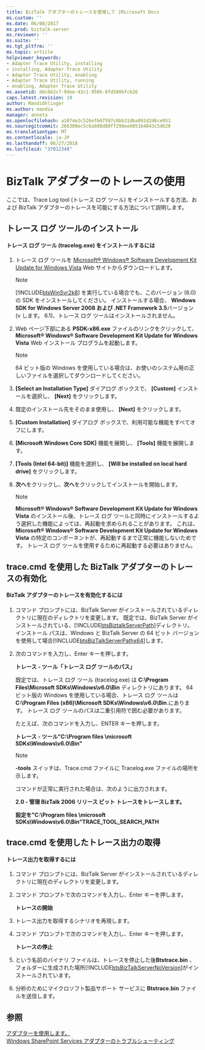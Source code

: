 ```yaml
---
title: BizTalk アダプターのトレースを使用して |Microsoft Docs
ms.custom: ''
ms.date: 06/08/2017
ms.prod: biztalk-server
ms.reviewer: ''
ms.suite: ''
ms.tgt_pltfrm: ''
ms.topic: article
helpviewer_keywords:
- Adapter Trace Utility, installing
- installing, Adapter Trace Utility
- Adapter Trace Utility, enabling
- Adapter Trace Utility, running
- enabling, Adapter Trace Utility
ms.assetid: ddc6b2c7-9dee-43c1-950b-8fd580bfcb26
caps.latest.revision: 19
author: MandiOhlinger
ms.author: mandia
manager: anneta
ms.openlocfilehash: a1074e2c526efb07597c0bb31dba891d2d6ce951
ms.sourcegitcommit: 266308ec5c6a9d8d80ff298ee6051b4843c5d626
ms.translationtype: MT
ms.contentlocale: ja-JP
ms.lasthandoff: 06/27/2018
ms.locfileid: "37012348"
---
```

# <a name="using-biztalk-adapter-tracing"></a>BizTalk アダプターのトレースの使用
ここでは、Trace Log tool (トレース ログ ツール) をインストールする方法、および BizTalk アダプターのトレースを可能にする方法について説明します。  
  
## <a name="install-the-trace-log-tool"></a>トレース ログ ツールのインストール  
  
#### <a name="to-install-the-trace-log-tool-tracelogexe"></a>トレース ログ ツール (tracelog.exe) をインストールするには  
  
1. トレース ログ ツールを [Microsoft® Windows® Software Development Kit Update for Windows Vista](http://go.microsoft.com/fwlink/?LinkId=128279) Web サイトからダウンロードします。  
  
   > [!NOTE]
   >  [!INCLUDE[btsWinSvr2k8](../includes/btswinsvr2k8-md.md)] を実行している場合でも、このバージョン (6.0) の SDK をインストールしてください。 インストールする場合、 **Windows SDK for Windows Server 2008 および .NET Framework 3.5**バージョン (v します。 6.1)、トレース ログ ツールはインストールされません。  
  
2. Web ページ下部にある **PSDK-x86.exe** ファイルのリンクをクリックして、 **Microsoft® Windows® Software Development Kit Update for Windows Vista** Web インストール プログラムを起動します。  
  
   > [!NOTE]
   >  64 ビット版の Windows を使用している場合は、お使いのシステム用の正しいファイルを選択してダウンロードしてください。  
  
3. **[Select an Installation Type]** ダイアログ ボックスで、 **[Custom]** インストールを選択し、 **[Next]** をクリックします。  
  
4. 既定のインストール先をそのまま使用し、 **[Next]** をクリックします。  
  
5. **[Custom Installation]** ダイアログ ボックスで、利用可能な機能をすべてオフにします。  
  
6. **[Microsoft Windows Core SDK]** 機能を展開し、 **[Tools]** 機能を展開します。  
  
7. **[Tools (Intel 64-bit)]** 機能を選択し、 **[Will be installed on local hard drive]** をクリックします。  
  
8. **次へ**をクリックし、**次へ**をクリックしてインストールを開始します。  
  
   > [!NOTE]
   >  **Microsoft® Windows® Software Development Kit Update for Windows Vista** のインストール後、トレース ログ ツールと同時にインストールするよう選択した機能によっては、再起動を求められることがあります。 これは、 **Microsoft® Windows® Software Development Kit Update for Windows Vista** の特定のコンポーネントが、再起動するまで正常に機能しないためです。 トレース ログ ツールを使用するために再起動する必要はありません。  
  
## <a name="enable-biztalk-adapter-tracing-with-tracecmd"></a>trace.cmd を使用した BizTalk アダプターのトレースの有効化  
  
#### <a name="to-enable-biztalk-adapter-tracing"></a>BizTalk アダプターのトレースを有効化するには  
  
1. コマンド プロンプトには、BizTalk Server がインストールされているディレクトリに現在のディレクトリを変更します。 既定では、BizTalk Server がインストールされている、[!INCLUDE[btsBiztalkServerPath](../includes/btsbiztalkserverpath-md.md)]ディレクトリ。  インストール パスは、Windows と BizTalk Server の 64 ビット バージョンを使用して場合[!INCLUDE[btsBizTalkServerPathx64](../includes/btsbiztalkserverpathx64-md.md)]します。  
  
2. 次のコマンドを入力し、Enter キーを押します。  
  
    **トレース - ツール「トレース ログ ツールのパス」**  
  
    既定では、トレース ログ ツール (tracelog.exe) は **C:\Program Files\Microsoft SDKs\Windows\v6.0\Bin** ディレクトリにあります。 64 ビット版の Windows を使用している場合、トレース ログ ツールは **C:\Program Files (x86)\Microsoft SDKs\Windows\v6.0\Bin**.にあります。  トレース ログ ツールのパスは二重引用符で囲む必要があります。  
  
    たとえば、次のコマンドを入力し、ENTER キーを押します。  
  
    **トレース - ツール"C:\Program files \microsoft SDKs\Windows\v6.0\Bin"**  
  
   > [!NOTE]
   >  **-tools** スイッチは、Trace.cmd ファイルに Tracelog.exe ファイルの場所を示します。  
   >   
   >  コマンドが正常に実行された場合は、次のように出力されます。  
   >   
   >  **2.0 - 管理 BizTalk 2006 リリース ビット トレースをトレースします。**  
   >   
   >  **設定を"C:\Program files \microsoft SDKs\Windows\v6.0\Bin"TRACE_TOOL_SEARCH_PATH**  
  
## <a name="capture-trace-output-with-tracecmd"></a>trace.cmd を使用したトレース出力の取得  
  
#### <a name="to-capture-trace-output"></a>トレース出力を取得するには  
  
1. コマンド プロンプトには、BizTalk Server がインストールされているディレクトリに現在のディレクトリを変更します。  
  
2. コマンド プロンプトで次のコマンドを入力し、Enter キーを押します。  
  
    **トレースの開始**  
  
3. トレース出力を取得するシナリオを再現します。  
  
4. コマンド プロンプトで次のコマンドを入力し、Enter キーを押します。  
  
    **トレースの停止**  
  
5. という名前のバイナリ ファイルは、トレースを停止した後**Btstrace.bin** 、フォルダーに生成された場所[!INCLUDE[btsBizTalkServerNoVersion](../includes/btsbiztalkservernoversion-md.md)]がインストールされています。  
  
6. 分析のためにマイクロソフト製品サポート サービスに **Btstrace.bin** ファイルを送信します。  
  
## <a name="see-also"></a>参照  
 [アダプターを使用します。](../core/using-adapters.md)   
 [Windows SharePoint Services アダプターのトラブルシューティング](../core/troubleshooting-the-windows-sharepoint-services-adapter.md)